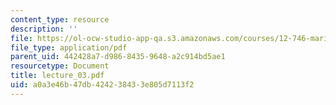 ```yaml
---
content_type: resource
description: ''
file: https://ol-ocw-studio-app-qa.s3.amazonaws.com/courses/12-746-marine-organic-geochemistry-spring-2005/a0a3e46b47db424238433e805d7113f2_lecture_03.pdf
file_type: application/pdf
parent_uid: 442428a7-d986-8435-9648-a2c914bd5ae1
resourcetype: Document
title: lecture_03.pdf
uid: a0a3e46b-47db-4242-3843-3e805d7113f2
---
```

